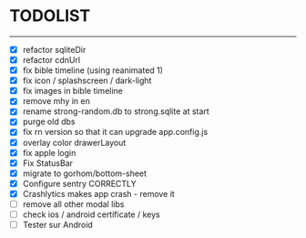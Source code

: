 # TODOLIST

----

- [x] refactor sqliteDir
- [x] refactor cdnUrl
- [x] fix bible timeline (using reanimated 1)
- [x] fix icon / splashscreen / dark-light
- [x] fix images in bible timeline
- [x] remove mhy in en
- [x] rename strong-random.db to strong.sqlite at start
- [x] purge old dbs
- [x] fix rn version so that it can upgrade app.config.js
- [x] overlay color drawerLayout
- [x] fix apple login
- [x] Fix StatusBar
- [x] migrate to gorhom/bottom-sheet
- [x] Configure sentry CORRECTLY
- [x] Crashlytics makes app crash - remove it
- [ ] remove all other modal libs
- [ ] check ios / android certificate / keys
- [ ] Tester sur Android
